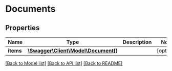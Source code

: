 # Documents

## Properties
Name | Type | Description | Notes
------------ | ------------- | ------------- | -------------
**items** | [**\Swagger\Client\Model\Document[]**](Document.md) |  | [optional] 

[[Back to Model list]](../../README.md#documentation-for-models) [[Back to API list]](../../README.md#documentation-for-api-endpoints) [[Back to README]](../../README.md)

